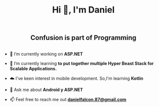 <div id="user-content-toc">
  <ul align="center">
    <summary><h1 style="display: inline-block">Hi 👋, I'm Daniel</h1></summary>
  </ul>
</div>

<!--h2 without bottom border-->
<div id="user-content-toc">
  <ul align="center">
    <summary><h2 style="display: inline-block">Confusion is part of Programming</h2></summary>
  </ul>
</div>


<!--Intro start-->
- 🔭 I’m currently working on **ASP.NET**

- 🌱 I’m currently learning **to put together multiple Hyper Beast Stack for Scalable Applications.**

- ☁️ I've keen interest in mobile development. So,I'm learning **Kotlin**

- 💬 Ask me about **Android y ASP.NET**

- 📫 Feel free to reach me out **danielfalcon.87@gmail.com**

<!--Intro end-->

